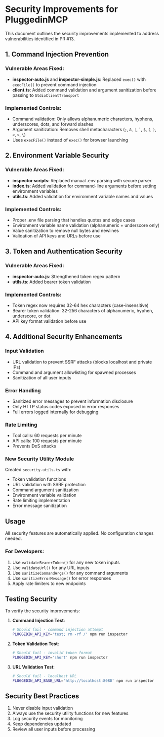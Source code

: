 # Security Improvements for PluggedinMCP

This document outlines the security improvements implemented to address vulnerabilities identified in PR #13.

## 1. Command Injection Prevention

### Vulnerable Areas Fixed:
- **inspector-auto.js** and **inspector-simple.js**: Replaced `exec()` with `execFile()` to prevent command injection
- **client.ts**: Added command validation and argument sanitization before passing to `StdioClientTransport`

### Implemented Controls:
- Command validation: Only allows alphanumeric characters, hyphens, underscores, dots, and forward slashes
- Argument sanitization: Removes shell metacharacters (`;`, `&`, `|`, `` ` ``, `$`, `(`, `)`, `<`, `>`, `\`)
- Uses `execFile()` instead of `exec()` for browser launching

## 2. Environment Variable Security

### Vulnerable Areas Fixed:
- **inspector scripts**: Replaced manual .env parsing with secure parser
- **index.ts**: Added validation for command-line arguments before setting environment variables
- **utils.ts**: Added validation for environment variable names and values

### Implemented Controls:
- Proper .env file parsing that handles quotes and edge cases
- Environment variable name validation (alphanumeric + underscore only)
- Value sanitization to remove null bytes and newlines
- Validation of API keys and URLs before use

## 3. Token and Authentication Security

### Vulnerable Areas Fixed:
- **inspector-auto.js**: Strengthened token regex pattern
- **utils.ts**: Added bearer token validation

### Implemented Controls:
- Token regex now requires 32-64 hex characters (case-insensitive)
- Bearer token validation: 32-256 characters of alphanumeric, hyphen, underscore, or dot
- API key format validation before use

## 4. Additional Security Enhancements

### Input Validation
- URL validation to prevent SSRF attacks (blocks localhost and private IPs)
- Command and argument allowlisting for spawned processes
- Sanitization of all user inputs

### Error Handling
- Sanitized error messages to prevent information disclosure
- Only HTTP status codes exposed in error responses
- Full errors logged internally for debugging

### Rate Limiting
- Tool calls: 60 requests per minute
- API calls: 100 requests per minute
- Prevents DoS attacks

### New Security Utility Module
Created `security-utils.ts` with:
- Token validation functions
- URL validation with SSRF protection
- Command argument sanitization
- Environment variable validation
- Rate limiting implementation
- Error message sanitization

## Usage

All security features are automatically applied. No configuration changes needed.

### For Developers:
1. Use `validateBearerToken()` for any new token inputs
2. Use `validateUrl()` for any URL inputs
3. Use `sanitizeCommandArgs()` for any command arguments
4. Use `sanitizeErrorMessage()` for error responses
5. Apply rate limiters to new endpoints

## Testing Security

To verify the security improvements:

1. **Command Injection Test**:
   ```bash
   # Should fail - command injection attempt
   PLUGGEDIN_API_KEY='test; rm -rf /' npm run inspector
   ```

2. **Token Validation Test**:
   ```bash
   # Should fail - invalid token format
   PLUGGEDIN_API_KEY='short' npm run inspector
   ```

3. **URL Validation Test**:
   ```bash
   # Should fail - localhost URL
   PLUGGEDIN_API_BASE_URL='http://localhost:8080' npm run inspector
   ```

## Security Best Practices

1. Never disable input validation
2. Always use the security utility functions for new features
3. Log security events for monitoring
4. Keep dependencies updated
5. Review all user inputs before processing